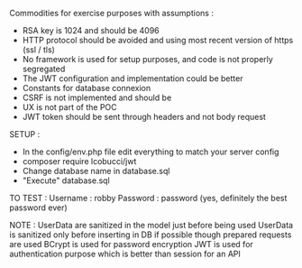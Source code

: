 Commodities for exercise purposes with assumptions :
- RSA key is 1024 and should be 4096
- HTTP protocol should be avoided and using most recent version of https (ssl / tls)
- No framework is used for setup purposes, and code is not properly segregated
- The JWT configuration and implementation could be better 
- Constants for database connexion
- CSRF is not implemented and should be
- UX is not part of the POC
- JWT token should be sent through headers and not body request

SETUP :
- In the config/env.php file edit everything to match your server config
- composer require lcobucci/jwt
- Change database name in database.sql
- "Execute" database.sql

TO TEST :
Username : robby
Password : password (yes, definitely the best password ever)

NOTE :
UserData are sanitized in the model just before being used
UserData is sanitized only before inserting in DB if possible though prepared requests are used 
BCrypt is used for password encryption
JWT is used for authentication purpose which is better than session for an API